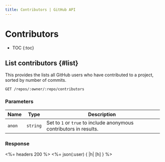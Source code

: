 ```yaml
---
title: Contributors | GitHub API
---
```


# Contributors

* TOC
{:toc}

## List contributors {#list}

This provides the lists all GitHub users who have contributed to a project, 
sorted by number of commits.

    GET /repos/:owner/:repo/contributors

### Parameters

Name | Type | Description
-----|------|-------------
`anon`|`string` | Set to `1` or `true` to include anonymous contributors in results.

### Response

<%= headers 200 %>
<%= json(:user) { |h| [h] } %>
